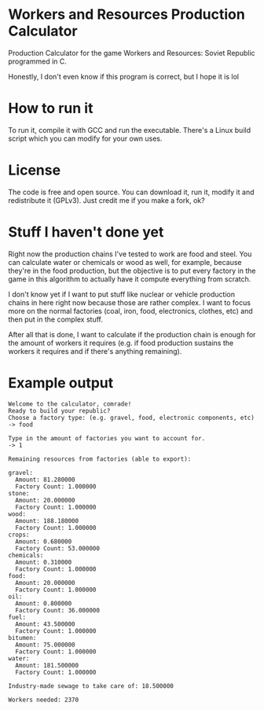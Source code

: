 # Workers and Resources Production Calculator
Production Calculator for the game Workers and Resources: Soviet Republic programmed in C.

Honestly, I don't even know if this program is correct, but I hope it is lol

# How to run it
To run it, compile it with GCC and run the executable. There's a Linux build script which you can modify for your own uses.

# License
The code is free and open source. You can download it, run it, modify it and redistribute it (GPLv3). Just credit me if you make a fork, ok?

# Stuff I haven't done yet
Right now the production chains I've tested to work are food and steel. You can calculate water or chemicals or wood as well, for example, because they're in the food production, but the objective is to put every factory in the game in this algorithm to actually have it compute everything from scratch.

I don't know yet if I want to put stuff like nuclear or vehicle production chains in here right now because those are rather complex. I want to focus more on the normal factories (coal, iron, food, electronics, clothes, etc) and then put in the complex stuff.

After all that is done, I want to calculate if the production chain is enough for the amount of workers it requires (e.g. if food production sustains the workers it requires and if there's anything remaining).

# Example output
```
Welcome to the calculator, comrade!
Ready to build your republic?
Choose a factory type: (e.g. gravel, food, electronic components, etc)
-> food

Type in the amount of factories you want to account for.
-> 1

Remaining resources from factories (able to export):

gravel:
  Amount: 81.280000
  Factory Count: 1.000000
stone:
  Amount: 20.000000
  Factory Count: 1.000000
wood:
  Amount: 188.180000
  Factory Count: 1.000000
crops:
  Amount: 0.680000
  Factory Count: 53.000000
chemicals:
  Amount: 0.310000
  Factory Count: 1.000000
food:
  Amount: 20.000000
  Factory Count: 1.000000
oil:
  Amount: 0.800000
  Factory Count: 36.000000
fuel:
  Amount: 43.500000
  Factory Count: 1.000000
bitumen:
  Amount: 75.000000
  Factory Count: 1.000000
water:
  Amount: 181.500000
  Factory Count: 1.000000

Industry-made sewage to take care of: 18.500000

Workers needed: 2370
```
